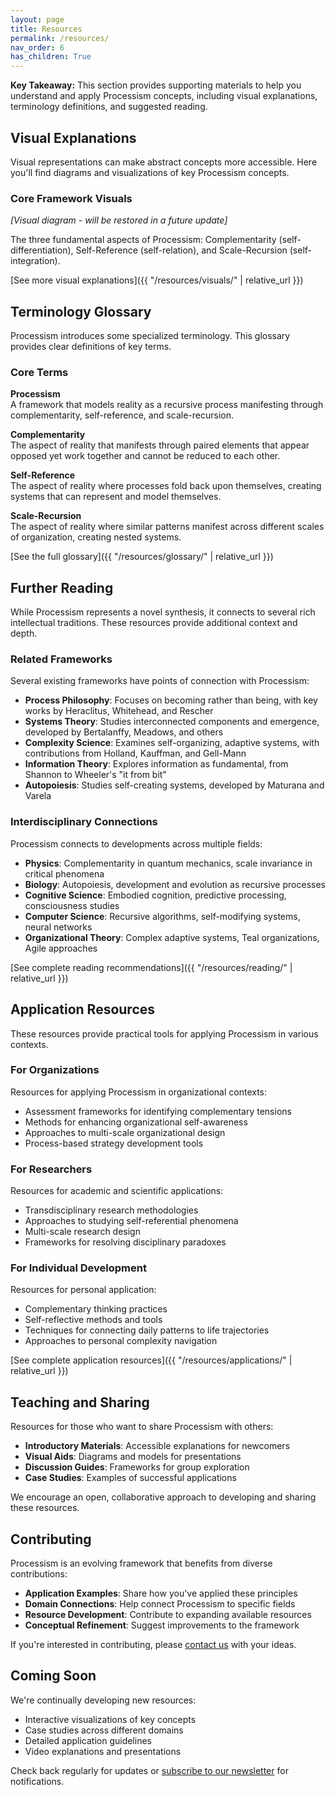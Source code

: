 ```yaml
---
layout: page
title: Resources
permalink: /resources/
nav_order: 6
has_children: True
---
```


**Key Takeaway:** This section provides supporting materials to help you understand and apply Processism concepts, including visual explanations, terminology definitions, and suggested reading.

## Visual Explanations

Visual representations can make abstract concepts more accessible. Here you'll find diagrams and visualizations of key Processism concepts.

### Core Framework Visuals

*[Visual diagram - will be restored in a future update]*

The three fundamental aspects of Processism: Complementarity (self-differentiation), Self-Reference (self-relation), and Scale-Recursion (self-integration).

[See more visual explanations]({{ "/resources/visuals/" | relative_url }})

## Terminology Glossary

Processism introduces some specialized terminology. This glossary provides clear definitions of key terms.

### Core Terms

**Processism**  
A framework that models reality as a recursive process manifesting through complementarity, self-reference, and scale-recursion.

**Complementarity**  
The aspect of reality that manifests through paired elements that appear opposed yet work together and cannot be reduced to each other.

**Self-Reference**  
The aspect of reality where processes fold back upon themselves, creating systems that can represent and model themselves.

**Scale-Recursion**  
The aspect of reality where similar patterns manifest across different scales of organization, creating nested systems.

[See the full glossary]({{ "/resources/glossary/" | relative_url }})

## Further Reading

While Processism represents a novel synthesis, it connects to several rich intellectual traditions. These resources provide additional context and depth.

### Related Frameworks

Several existing frameworks have points of connection with Processism:

- **Process Philosophy**: Focuses on becoming rather than being, with key works by Heraclitus, Whitehead, and Rescher
- **Systems Theory**: Studies interconnected components and emergence, developed by Bertalanffy, Meadows, and others
- **Complexity Science**: Examines self-organizing, adaptive systems, with contributions from Holland, Kauffman, and Gell-Mann
- **Information Theory**: Explores information as fundamental, from Shannon to Wheeler's "it from bit"
- **Autopoiesis**: Studies self-creating systems, developed by Maturana and Varela

### Interdisciplinary Connections

Processism connects to developments across multiple fields:

- **Physics**: Complementarity in quantum mechanics, scale invariance in critical phenomena
- **Biology**: Autopoiesis, development and evolution as recursive processes
- **Cognitive Science**: Embodied cognition, predictive processing, consciousness studies
- **Computer Science**: Recursive algorithms, self-modifying systems, neural networks
- **Organizational Theory**: Complex adaptive systems, Teal organizations, Agile approaches

[See complete reading recommendations]({{ "/resources/reading/" | relative_url }})

## Application Resources

These resources provide practical tools for applying Processism in various contexts.

### For Organizations

Resources for applying Processism in organizational contexts:

- Assessment frameworks for identifying complementary tensions
- Methods for enhancing organizational self-awareness
- Approaches to multi-scale organizational design
- Process-based strategy development tools

### For Researchers

Resources for academic and scientific applications:

- Transdisciplinary research methodologies
- Approaches to studying self-referential phenomena
- Multi-scale research design
- Frameworks for resolving disciplinary paradoxes

### For Individual Development

Resources for personal application:

- Complementary thinking practices
- Self-reflective methods and tools
- Techniques for connecting daily patterns to life trajectories
- Approaches to personal complexity navigation

[See complete application resources]({{ "/resources/applications/" | relative_url }})

## Teaching and Sharing

Resources for those who want to share Processism with others:

- **Introductory Materials**: Accessible explanations for newcomers
- **Visual Aids**: Diagrams and models for presentations
- **Discussion Guides**: Frameworks for group exploration
- **Case Studies**: Examples of successful applications

We encourage an open, collaborative approach to developing and sharing these resources.

## Contributing

Processism is an evolving framework that benefits from diverse contributions:

- **Application Examples**: Share how you've applied these principles
- **Domain Connections**: Help connect Processism to specific fields
- **Resource Development**: Contribute to expanding available resources
- **Conceptual Refinement**: Suggest improvements to the framework

If you're interested in contributing, please [contact us](#) with your ideas.

## Coming Soon

We're continually developing new resources:

- Interactive visualizations of key concepts
- Case studies across different domains
- Detailed application guidelines
- Video explanations and presentations

Check back regularly for updates or [subscribe to our newsletter](#) for notifications.
